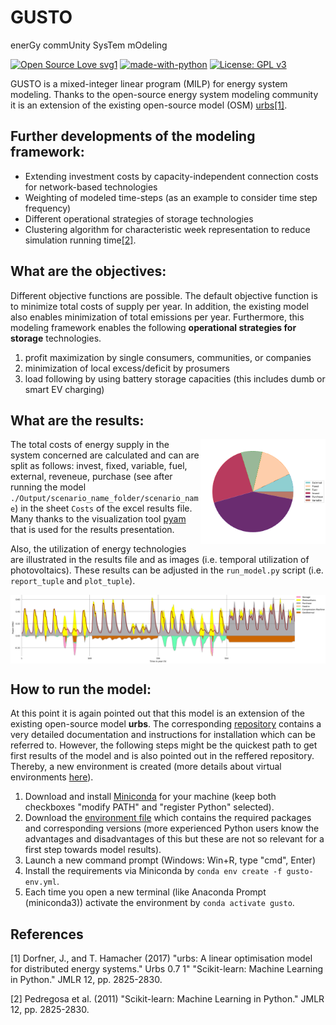 # GUSTO
enerGy commUnity SysTem mOdeling

[![Open Source Love svg1](https://badges.frapsoft.com/os/v1/open-source.svg?v=103)](https://github.com/ellerbrock/open-source-badges/)
[![made-with-python](https://img.shields.io/badge/Made%20with-Python-1f425f.svg)](https://www.python.org/)
[![License: GPL v3](https://img.shields.io/badge/License-GPLv3-blue.svg)](https://www.gnu.org/licenses/gpl-3.0)


GUSTO is a mixed-integer linear program (MILP) for energy system modeling. Thanks to the open-source energy system modeling community it is an extension of the existing open-source model (OSM) [urbs](https://github.com/tum-ens/urbs)[[1]](#1).

## Further developments of the modeling framework:
- Extending investment costs by capacity-independent connection costs for network-based technologies
- Weighting of modeled time-steps (as an example to consider time step frequency)
- Different operational strategies of storage technologies
- Clustering algorithm for characteristic week representation to reduce simulation running time[[2]](#2).

## What are the objectives:
Different objective functions are possible. The default objective function is to minimize total costs of supply per year. In addition, the existing model also enables minimization of total emissions per year.
Furthermore, this modeling framework enables the following **operational strategies for storage** technologies.  
1. profit maximization by single consumers, communities, or companies
2. minimization of local excess/deficit by prosumers
3. load following by using battery storage capacities (this includes dumb or smart EV charging)

## What are the results:

<img src="./_static/Shares_Total_Costs.png" width="200" heigth="200" align="right">

The total costs of energy supply in the system concerned are calculated and can are split as follows: invest, fixed, variable, fuel, external, 
reveneue, purchase (see after running the model `./Output/scenario_name_folder/scenario_name`) in the sheet `Costs` of the excel results file. Many thanks to the visualization tool [pyam](https://github.com/IAMconsortium/pyam) that is used for the results presentation.

Also, the utilization of energy technologies are illustrated in the results file and as images (i.e. temporal utilization of photovoltaics). These results can be adjusted in the `run_model.py` script (i.e. `report_tuple` and `plot_tuple`).

<img src="./_static/High_Temporal_Resolution.png" width="800" heigth="300" align="center">

## How to run the model:
At this point it is again pointed out that this model is an extension of the existing open-source model **urbs**. The corresponding  [repository](https://github.com/tum-ens/urbs) contains a very detailed documentation and instructions for installation which can be referred to. However, the following steps might be the quickest path to get first results of the model and is also pointed out in the reffered repository. Thereby, a new environment is created (more details about virtual environments [here](https://packaging.python.org/guides/installing-using-pip-and-virtual-environments/)).

1. Download and install [Miniconda](https://docs.conda.io/en/latest/miniconda.html) for your machine (keep both checkboxes "modify PATH" and "register Python" selected).
2. Download the [environment file](https://github.com/sebastianzwickl/GUSTO/blob/master/gusto-env.yml) which contains the required packages and corresponding versions (more experienced Python users know the advantages and disadvantages of this but these are not so relevant for a first step towards model results).
3. Launch a new command prompt (Windows: Win+R, type "cmd", Enter)
4. Install the requirements via Miniconda by `conda env create -f gusto-env.yml`.
5. Each time you open a new terminal (like Anaconda Prompt (miniconda3)) activate the environment by `conda activate gusto`.

## References
<a id="1">[1]</a> 
Dorfner, J., and T. Hamacher (2017)
"urbs: A linear optimisation model for distributed energy systems." Urbs 0.7 1"
"Scikit-learn: Machine Learning in Python." JMLR 12, pp. 2825-2830.

<a id="2">[2]</a> 
Pedregosa et al. (2011)
"Scikit-learn: Machine Learning in Python." JMLR 12, pp. 2825-2830.
